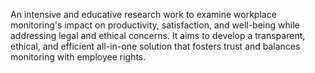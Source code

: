An intensive and educative research work to examine workplace monitoring's impact on productivity, satisfaction, and well-being while addressing legal and ethical concerns. It aims to develop a transparent, ethical, and efficient all-in-one solution that fosters trust and balances monitoring with employee rights.

